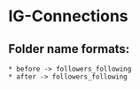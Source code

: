 # IG-Connections

## Folder name formats:
    * before -> followers_following
    * after -> followers_following
